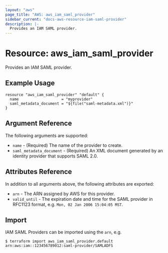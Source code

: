 ```yaml
---
layout: "aws"
page_title: "AWS: aws_iam_saml_provider"
sidebar_current: "docs-aws-resource-iam-saml-provider"
description: |-
  Provides an IAM SAML provider.
---
```


# Resource: aws_iam_saml_provider

Provides an IAM SAML provider.

## Example Usage

```hcl
resource "aws_iam_saml_provider" "default" {
  name                   = "myprovider"
  saml_metadata_document = "${file("saml-metadata.xml")}"
}
```

## Argument Reference

The following arguments are supported:

* `name` - (Required) The name of the provider to create.
* `saml_metadata_document` - (Required) An XML document generated by an identity provider that supports SAML 2.0.

## Attributes Reference

In addition to all arguments above, the following attributes are exported:

* `arn` - The ARN assigned by AWS for this provider.
* `valid_until` - The expiration date and time for the SAML provider in RFC1123 format, e.g. `Mon, 02 Jan 2006 15:04:05 MST`.

## Import

IAM SAML Providers can be imported using the `arn`, e.g.

```
$ terraform import aws_iam_saml_provider.default arn:aws:iam::123456789012:saml-provider/SAMLADFS
```
